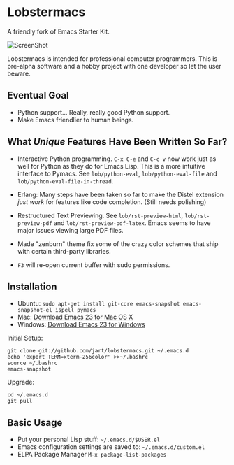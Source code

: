 # Lobstermacs

A friendly fork of Emacs Starter Kit.

![ScreenShot](http://lobstertech.com/media/misc/starter-kit.png)

Lobstermacs is intended for professional computer programmers.  This
is pre-alpha software and a hobby project with one developer so let
the user beware.


## Eventual Goal

- Python support...  Really, really good Python support.
- Make Emacs friendlier to human beings.


## What *Unique* Features Have Been Written So Far?

- Interactive Python programming.  `C-x C-e` and `C-c v` now work just
  as well for Python as they do for Emacs Lisp.  This is a more
  intuitive interface to Pymacs.  See `lob/python-eval`,
  `lob/python-eval-file` and `lob/python-eval-file-in-thread`.

- Erlang: Many steps have been taken so far to make the Distel
  extension *just work* for features like code completion.  (Still
  needs polishing)

- Restructured Text Previewing.  See `lob/rst-preview-html`,
  `lob/rst-preview-pdf` and `lob/rst-preview-pdf-latex`.  Emacs seems
  to have major issues viewing large PDF files.

- Made "zenburn" theme fix some of the crazy color schemes that ship
  with certain third-party libraries.

- `F3` will re-open current buffer with sudo permissions.


## Installation

- Ubuntu: `sudo apt-get install git-core emacs-snapshot emacs-snapshot-el ispell pymacs`
- Mac: [Download Emacs 23 for Mac OS X](http://emacsformacosx.com/)
- Windows: [Download Emacs 23 for Windows](http://ftp.gnu.org/pub/gnu/emacs/windows/emacs-23.1-bin-i386.zip)

Initial Setup:

    git clone git://github.com/jart/lobstermacs.git ~/.emacs.d
    echo 'export TERM=xterm-256color' >>~/.bashrc
    source ~/.bashrc
    emacs-snapshot

Upgrade:

    cd ~/.emacs.d
    git pull


## Basic Usage

- Put your personal Lisp stuff: `~/.emacs.d/$USER.el`
- Emacs configuration settings are saved to: `~/.emacs.d/custom.el`
- ELPA Package Manager `M-x package-list-packages`
